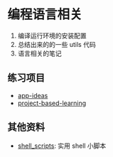 # 编程语言相关

1. 编译运行环境的安装配置
1. 总结出来的的一些 utils 代码
2. 语言相关的笔记


## 练习项目

- [app-ideas](https://github.com/florinpop17/app-ideas)
- [project-based-learning](https://github.com/tuvtran/project-based-learning)

## 其他资料

- [shell_scripts](https://github.com/mritd/shell_scripts): 实用 shell 小脚本
